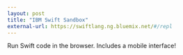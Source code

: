 ```yaml
---
layout: post
title: "IBM Swift Sandbox"
external-url: https://swiftlang.ng.bluemix.net/#/repl
---
```


Run Swift code in the browser. Includes a mobile interface!